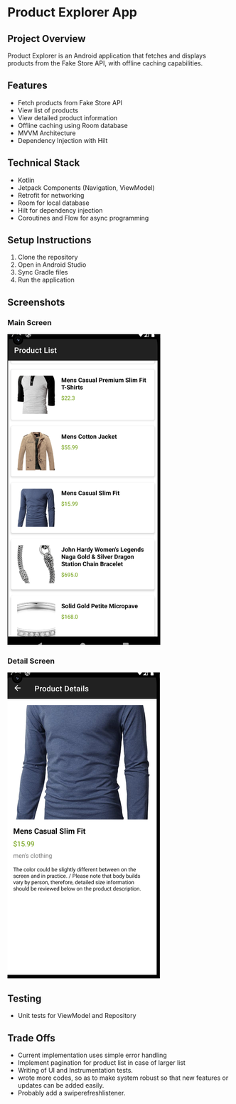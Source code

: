 # Product Explorer App

## Project Overview
Product Explorer is an Android application that fetches and displays products from the Fake Store API, with offline caching capabilities.

## Features
- Fetch products from Fake Store API
- View list of products
- View detailed product information
- Offline caching using Room database
- MVVM Architecture
- Dependency Injection with Hilt

## Technical Stack
- Kotlin
- Jetpack Components (Navigation, ViewModel)
- Retrofit for networking
- Room for local database
- Hilt for dependency injection
- Coroutines and Flow for async programming

## Setup Instructions
1. Clone the repository
2. Open in Android Studio
3. Sync Gradle files
4. Run the application

## Screenshots

### Main Screen
![Product List](screenshots/productlist.png)

### Detail Screen
![Product Details](screenshots/product_detail.png)

## Testing
- Unit tests for ViewModel and Repository

## Trade Offs
- Current implementation uses simple error handling
- Implement pagination for product list in case of larger list
- Writing of UI and Instrumentation tests.
- wrote more codes, so as to make system robust so that new features or updates can be added easily.
- Probably add a swiperefreshlistener.
